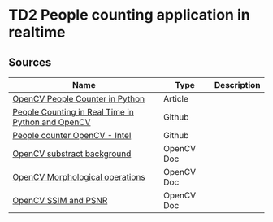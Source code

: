 # TD2 People counting application in realtime

## Sources

| Name | Type | Description |
| --- | --- | --- |
| [OpenCV People Counter in Python](https://www.pyimagesearch.com/2018/08/13/opencv-people-counter/) | Article | |
| [People Counting in Real Time in Python and OpenCV](https://github.com/saimj7/People-Counting-in-Real-Time) | Github | |
| [People counter OpenCV - Intel](https://github.com/intel-iot-devkit/people-counter-opencv) | Github | |
| [OpenCV substract background](https://docs.opencv.org/3.4/d1/dc5/tutorial_background_subtraction.html) | OpenCV Doc | |
| [OpenCV Morphological operations](https://docs.opencv.org/master/d9/d61/tutorial_py_morphological_ops.html) | OpenCV Doc | |
| [OpenCV SSIM and PSNR](https://docs.opencv.org/master/d5/dc4/tutorial_video_input_psnr_ssim.html) | OpenCV Doc | |
